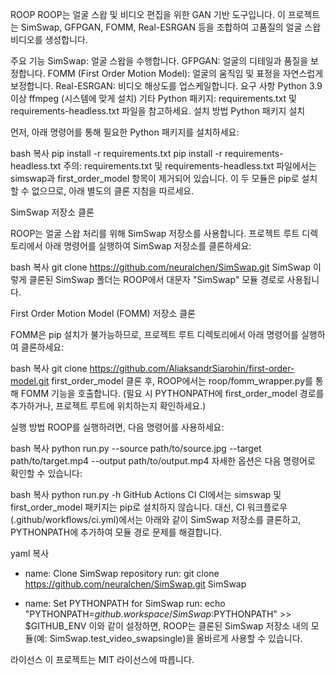 ROOP
ROOP는 얼굴 스왑 및 비디오 편집을 위한 GAN 기반 도구입니다.
이 프로젝트는 SimSwap, GFPGAN, FOMM, Real-ESRGAN 등을 조합하여 고품질의 얼굴 스왑 비디오를 생성합니다.

주요 기능
SimSwap: 얼굴 스왑을 수행합니다.
GFPGAN: 얼굴의 디테일과 품질을 보정합니다.
FOMM (First Order Motion Model): 얼굴의 움직임 및 표정을 자연스럽게 보정합니다.
Real-ESRGAN: 비디오 해상도를 업스케일합니다.
요구 사항
Python 3.9 이상
ffmpeg (시스템에 맞게 설치)
기타 Python 패키지: requirements.txt 및 requirements-headless.txt 파일을 참고하세요.
설치 방법
Python 패키지 설치

먼저, 아래 명령어를 통해 필요한 Python 패키지를 설치하세요:

bash
복사
pip install -r requirements.txt
pip install -r requirements-headless.txt
주의:
requirements.txt 및 requirements-headless.txt 파일에서는 simswap과 first_order_model 항목이 제거되어 있습니다. 이 두 모듈은 pip로 설치할 수 없으므로, 아래 별도의 클론 지침을 따르세요.

SimSwap 저장소 클론

ROOP는 얼굴 스왑 처리를 위해 SimSwap 저장소를 사용합니다.
프로젝트 루트 디렉토리에서 아래 명령어를 실행하여 SimSwap 저장소를 클론하세요:

bash
복사
git clone https://github.com/neuralchen/SimSwap.git SimSwap
이렇게 클론된 SimSwap 폴더는 ROOP에서 대문자 "SimSwap" 모듈 경로로 사용됩니다.

First Order Motion Model (FOMM) 저장소 클론

FOMM은 pip 설치가 불가능하므로, 프로젝트 루트 디렉토리에서 아래 명령어를 실행하여 클론하세요:

bash
복사
git clone https://github.com/AliaksandrSiarohin/first-order-model.git first_order_model
클론 후, ROOP에서는 roop/fomm_wrapper.py를 통해 FOMM 기능을 호출합니다.
(필요 시 PYTHONPATH에 first_order_model 경로를 추가하거나, 프로젝트 루트에 위치하는지 확인하세요.)

실행 방법
ROOP를 실행하려면, 다음 명령어를 사용하세요:

bash
복사
python run.py --source path/to/source.jpg --target path/to/target.mp4 --output path/to/output.mp4
자세한 옵션은 다음 명령어로 확인할 수 있습니다:

bash
복사
python run.py -h
GitHub Actions CI
CI에서는 simswap 및 first_order_model 패키지는 pip로 설치하지 않습니다.
대신, CI 워크플로우(.github/workflows/ci.yml)에서는 아래와 같이 SimSwap 저장소를 클론하고, PYTHONPATH에 추가하여 모듈 경로 문제를 해결합니다.

yaml
복사
- name: Clone SimSwap repository
  run: git clone https://github.com/neuralchen/SimSwap.git SimSwap

- name: Set PYTHONPATH for SimSwap
  run: echo "PYTHONPATH=${{ github.workspace }}/SimSwap:$PYTHONPATH" >> $GITHUB_ENV
이와 같이 설정하면, ROOP는 클론된 SimSwap 저장소 내의 모듈(예: SimSwap.test_video_swapsingle)을 올바르게 사용할 수 있습니다.

라이선스
이 프로젝트는 MIT 라이선스에 따릅니다.
